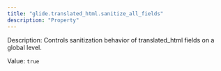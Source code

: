 ```yaml
---
title: "glide.translated_html.sanitize_all_fields"
description: "Property"
---
```


Description: Controls sanitization behavior of translated_html fields on a global level.

Value: `true`